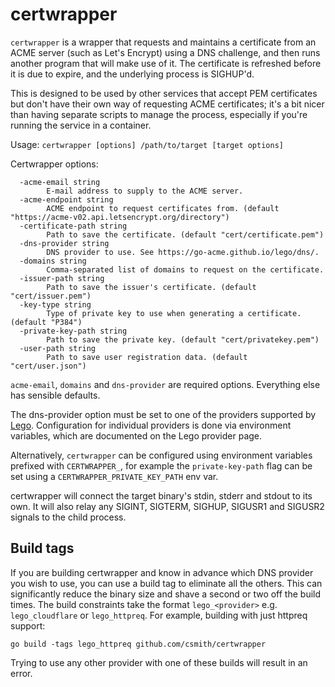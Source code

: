 # certwrapper

`certwrapper` is a wrapper that requests and maintains a certificate from an ACME server (such as
Let's Encrypt) using a DNS challenge, and then runs another program that will make use of it.
The certificate is refreshed before it is due to expire, and the underlying process is SIGHUP'd.

This is designed to be used by other services that accept PEM certificates but don't have their
own way of requesting ACME certificates; it's a bit nicer than having separate scripts to manage
the process, especially if you're running the service in a container.

Usage: `certwrapper [options] /path/to/target [target options]`

Certwrapper options:

```
  -acme-email string
        E-mail address to supply to the ACME server.
  -acme-endpoint string
        ACME endpoint to request certificates from. (default "https://acme-v02.api.letsencrypt.org/directory")
  -certificate-path string
        Path to save the certificate. (default "cert/certificate.pem")
  -dns-provider string
        DNS provider to use. See https://go-acme.github.io/lego/dns/.
  -domains string
        Comma-separated list of domains to request on the certificate.
  -issuer-path string
        Path to save the issuer's certificate. (default "cert/issuer.pem")
  -key-type string
        Type of private key to use when generating a certificate. (default "P384")
  -private-key-path string
        Path to save the private key. (default "cert/privatekey.pem")
  -user-path string
        Path to save user registration data. (default "cert/user.json")
```

`acme-email`, `domains` and `dns-provider` are required options. Everything else has sensible defaults.

The dns-provider option must be set to one of the providers supported by [Lego](https://go-acme.github.io/lego/dns/).
Configuration for individual providers is done via environment variables, which are documented on the Lego provider
page.

Alternatively, `certwrapper` can be configured using environment variables prefixed with `CERTWRAPPER_`, for
example the `private-key-path` flag can be set using a `CERTWRAPPER_PRIVATE_KEY_PATH` env var. 

certwrapper will connect the target binary's stdin, stderr and stdout to its own. It will also relay any
SIGINT, SIGTERM, SIGHUP, SIGUSR1 and SIGUSR2 signals to the child process.

## Build tags

If you are building certwrapper and know in advance which DNS provider you wish to use, you can use a
build tag to eliminate all the others. This can significantly reduce the binary size and shave
a second or two off the build times. The build constraints take the format `lego_<provider>` e.g.
`lego_cloudflare` or `lego_httpreq`. For example, building with just httpreq support:

```
go build -tags lego_httpreq github.com/csmith/certwrapper
```

Trying to use any other provider with one of these builds will result in an error.

